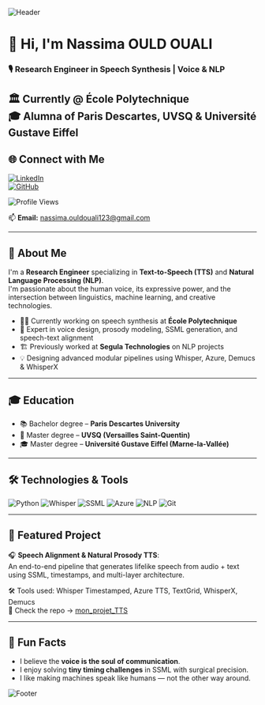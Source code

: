 ![Header](https://capsule-render.vercel.app/api?type=waving&color=0:8E2DE2,100:FF6FD8&height=120&section=header)

# 👋 Hi, I'm Nassima OULD OUALI

### 🎙️ Research Engineer in Speech Synthesis | Voice & NLP   
🏛 Currently @ École Polytechnique  
🎓 Alumna of Paris Descartes, UVSQ & Université Gustave Eiffel
---

## 🌐 Connect with Me

[![LinkedIn](https://img.shields.io/badge/LinkedIn-blue?style=for-the-badge&logo=linkedin&logoColor=white)](https://www.linkedin.com/in/nassima-ould-ouali-858644170/)  
[![GitHub](https://img.shields.io/badge/GitHub-000?style=for-the-badge&logo=github&logoColor=white)](https://github.com/NassimaOULDOUALI)

![Profile Views](https://komarev.com/ghpvc/?username=NassimaOULDOUALI&color=blue)

📫 **Email:** [nassima.ouldouali123@gmail.com](mailto:nassima.ouldouali123@gmail.com)

---

## 🚀 About Me

I'm a **Research Engineer** specializing in **Text-to-Speech (TTS)** and **Natural Language Processing (NLP)**.  
I'm passionate about the human voice, its expressive power, and the intersection between linguistics, machine learning, and creative technologies.



- 👩‍🔬 Currently working on speech synthesis at **École Polytechnique**
- 🧠 Expert in voice design, prosody modeling, SSML generation, and speech-text alignment
- 🏗 Previously worked at **Segula Technologies** on NLP projects
- 💡 Designing advanced modular pipelines using Whisper, Azure, Demucs & WhisperX

---

## 🎓 Education

- 📚 Bachelor degree – **Paris Descartes University**
- 📘 Master degree – **UVSQ (Versailles Saint-Quentin)**
- 🎓 Master degree – **Université Gustave Eiffel (Marne-la-Vallée)**

---

## 🛠 Technologies & Tools

![Python](https://img.shields.io/badge/Python-3670A0?style=flat&logo=python&logoColor=ffdd54)
![Whisper](https://img.shields.io/badge/OpenAI%20Whisper-000000?style=flat&logo=openai&logoColor=white)
![SSML](https://img.shields.io/badge/SSML-006400?style=flat)
![Azure](https://img.shields.io/badge/Azure%20TTS-0089D6?style=flat&logo=microsoftazure&logoColor=white)
![NLP](https://img.shields.io/badge/NLP-B36AFF?style=flat)
![Git](https://img.shields.io/badge/Git-F05032?style=flat&logo=git&logoColor=white)

---

## 🔬 Featured Project

🎧 **Speech Alignment & Natural Prosody TTS**:  
An end-to-end pipeline that generates lifelike speech from audio + text using SSML, timestamps, and multi-layer architecture.

🛠️ Tools used: Whisper Timestamped, Azure TTS, TextGrid, WhisperX, Demucs  
🔗 Check the repo → [mon_projet_TTS](https://github.com/NassimaOULDOUALI/mon_projet_TTS)

---

## 💬 Fun Facts

- I believe the **voice is the soul of communication**.
- I enjoy solving **tiny timing challenges** in SSML with surgical precision.
- I like making machines speak like humans — not the other way around.



![Footer](https://capsule-render.vercel.app/api?type=waving&color=0:8E2DE2,100:FF6FD8&height=120&section=Footer)
